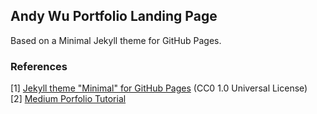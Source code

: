 ## Andy Wu Portfolio Landing Page

Based on a Minimal Jekyll theme for GitHub Pages.

### References

[1] [Jekyll theme "Minimal" for GitHub Pages](https://github.com/pages-themes/minimal) (CC0 1.0 Universal License)\
[2] [Medium Porfolio Tutorial](https://medium.com/@evanca/set-up-your-portfolio-website-in-less-than-10-minutes-with-github-pages-d0efa8ff56fd)
